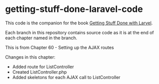 getting-stuff-done-laravel-code
===============================

This code is the companion for the book [Getting Stuff Done with Larvel](https://leanpub.com/gettingstuffdonelaravel).

Each branch in this repository contains source code as it is at the end of each chapter named in the branch.

This is from Chapter 60 - Setting up the AJAX routes

Changes in this chapter:

* Added route for ListController
* Created ListController.php
* Added skeletons for each AJAX call to ListController
